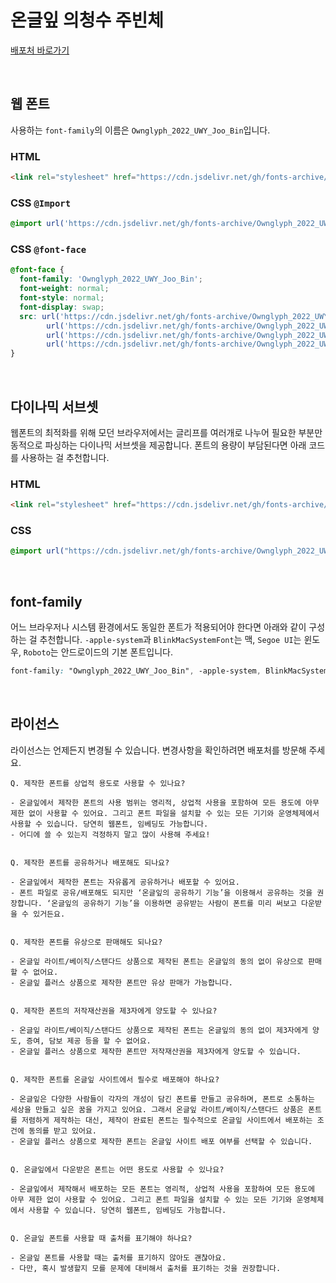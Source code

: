 # 온글잎 의청수 주빈체

[배포처 바로가기](https://www.ownglyph.com/trial/8fd2de86-e706-4713-88bc-814d2f71d7ab)

&nbsp;

## 웹 폰트

사용하는 `font-family`의 이름은 `Ownglyph_2022_UWY_Joo_Bin`입니다.

### HTML

```html
<link rel="stylesheet" href="https://cdn.jsdelivr.net/gh/fonts-archive/Ownglyph_2022_UWY_Joo_Bin/Ownglyph_2022_UWY_Joo_Bin.css" type="text/css"/>
```

### CSS `@Import`

```css
@import url('https://cdn.jsdelivr.net/gh/fonts-archive/Ownglyph_2022_UWY_Joo_Bin/Ownglyph_2022_UWY_Joo_Bin.css');
```

### CSS `@font-face`

```css
@font-face {
  font-family: 'Ownglyph_2022_UWY_Joo_Bin';
  font-weight: normal;
  font-style: normal;
  font-display: swap;
  src: url('https://cdn.jsdelivr.net/gh/fonts-archive/Ownglyph_2022_UWY_Joo_Bin/Ownglyph_2022_UWY_Joo_Bin-Rg.woff2') format('woff2'),
        url('https://cdn.jsdelivr.net/gh/fonts-archive/Ownglyph_2022_UWY_Joo_Bin/Ownglyph_2022_UWY_Joo_Bin-Rg.woff') format('woff'),
        url('https://cdn.jsdelivr.net/gh/fonts-archive/Ownglyph_2022_UWY_Joo_Bin/Ownglyph_2022_UWY_Joo_Bin-Rg.otf') format('opentype'),
        url('https://cdn.jsdelivr.net/gh/fonts-archive/Ownglyph_2022_UWY_Joo_Bin/Ownglyph_2022_UWY_Joo_Bin-Rg.ttf') format('truetype');
}
```

&nbsp;

## 다이나믹 서브셋

웹폰트의 최적화를 위해 모던 브라우저에서는 글리프를 여러개로 나누어 필요한 부분만 동적으로 파싱하는 다이나믹 서브셋을 제공합니다. 폰트의 용량이 부담된다면 아래 코드를 사용하는 걸 추천합니다.

### HTML

```html
<link rel="stylesheet" href="https://cdn.jsdelivr.net/gh/fonts-archive/Ownglyph_2022_UWY_Joo_Bin/subsets/Ownglyph_2022_UWY_Joo_Bin-dynamic-subset.css" type="text/css"/>
```

### CSS

```css
@import url("https://cdn.jsdelivr.net/gh/fonts-archive/Ownglyph_2022_UWY_Joo_Bin/subsets/Ownglyph_2022_UWY_Joo_Bin-dynamic-subset.css");
```

&nbsp;

## font-family

어느 브라우저나 시스템 환경에서도 동일한 폰트가 적용되어야 한다면 아래와 같이 구성하는 걸 추천합니다. `-apple-system`과 `BlinkMacSystemFont`는 맥, `Segoe UI`는 윈도우, `Roboto`는 안드로이드의 기본 폰트입니다.

```css
font-family: "Ownglyph_2022_UWY_Joo_Bin", -apple-system, BlinkMacSystemFont, "Segoe UI",Roboto, Oxygen, Ubuntu, Cantarell, "Open Sans", "Helvetica Neue", sans-serif;
```

&nbsp;

## 라이선스

라이선스는 언제든지 변경될 수 있습니다. 변경사항을 확인하려면 배포처를 방문해 주세요.

```
Q. 제작한 폰트를 상업적 용도로 사용할 수 있나요?

- 온글잎에서 제작한 폰트의 사용 범위는 영리적, 상업적 사용을 포함하여 모든 용도에 아무 제한 없이 사용할 수 있어요. 그리고 폰트 파일을 설치할 수 있는 모든 기기와 운영체제에서 사용할 수 있습니다. 당연히 웹폰트, 임베딩도 가능합니다.
- 어디에 쓸 수 있는지 걱정하지 말고 많이 사용해 주세요!


Q. 제작한 폰트를 공유하거나 배포해도 되나요?

- 온글잎에서 제작한 폰트는 자유롭게 공유하거나 배포할 수 있어요.
- 폰트 파일로 공유/배포해도 되지만 ‘온글잎의 공유하기 기능’을 이용해서 공유하는 것을 권장합니다. ‘온글잎의 공유하기 기능’을 이용하면 공유받는 사람이 폰트를 미리 써보고 다운받을 수 있거든요.


Q. 제작한 폰트를 유상으로 판매해도 되나요?

- 온글잎 라이트/베이직/스탠다드 상품으로 제작된 폰트는 온글잎의 동의 없이 유상으로 판매할 수 없어요.
- 온글잎 플러스 상품으로 제작한 폰트만 유상 판매가 가능합니다.


Q. 제작한 폰트의 저작재산권을 제3자에게 양도할 수 있나요?

- 온글잎 라이트/베이직/스탠다드 상품으로 제작된 폰트는 온글잎의 동의 없이 제3자에게 양도, 증여, 담보 제공 등을 할 수 없어요.
- 온글잎 플러스 상품으로 제작한 폰트만 저작재산권을 제3자에게 양도할 수 있습니다.


Q. 제작한 폰트를 온글잎 사이트에서 필수로 배포해야 하나요?

- 온글잎은 다양한 사람들이 각자의 개성이 담긴 폰트를 만들고 공유하며, 폰트로 소통하는 세상을 만들고 싶은 꿈을 가지고 있어요. 그래서 온글잎 라이트/베이직/스탠다드 상품은 폰트를 저렴하게 제작하는 대신, 제작이 완료된 폰트는 필수적으로 온글잎 사이트에서 배포하는 조건에 동의를 받고 있어요.
- 온글잎 플러스 상품으로 제작한 폰트는 온글잎 사이트 배포 여부를 선택할 수 있습니다.


Q. 온글잎에서 다운받은 폰트는 어떤 용도로 사용할 수 있나요?

- 온글잎에서 제작해서 배포하는 모든 폰트는 영리적, 상업적 사용을 포함하여 모든 용도에 아무 제한 없이 사용할 수 있어요. 그리고 폰트 파일을 설치할 수 있는 모든 기기와 운영체제에서 사용할 수 있습니다. 당연히 웹폰트, 임베딩도 가능합니다.


Q. 온글잎 폰트를 사용할 때 출처를 표기해야 하나요?

- 온글잎 폰트를 사용할 때는 출처를 표기하지 않아도 괜찮아요.
- 다만, 혹시 발생할지 모를 문제에 대비해서 출처를 표기하는 것을 권장합니다.
```
